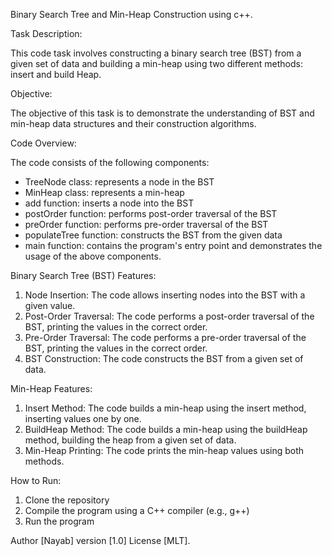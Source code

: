  


Binary Search Tree and Min-Heap Construction using c++.

Task Description:

This code task involves constructing a binary search tree (BST) from a given set of data and building a min-heap using two different methods: insert and build Heap.

Objective:

The objective of this task is to demonstrate the understanding of BST and min-heap data structures and their construction algorithms.

Code Overview:

The code consists of the following components:

- TreeNode class: represents a node in the BST
- MinHeap class: represents a min-heap
- add function: inserts a node into the BST
- postOrder function: performs post-order traversal of the BST
- preOrder function: performs pre-order traversal of the BST
- populateTree function: constructs the BST from the given data
- main function: contains the program's entry point and demonstrates the usage of the above components.
  

Binary Search Tree (BST) Features:

1. Node Insertion: The code allows inserting nodes into the BST with a given value.
2. Post-Order Traversal: The code performs a post-order traversal of the BST, printing the values in the correct order.
3. Pre-Order Traversal: The code performs a pre-order traversal of the BST, printing the values in the correct order.
4. BST Construction: The code constructs the BST from a given set of data.

Min-Heap Features:

1. Insert Method: The code builds a min-heap using the insert method, inserting values one by one.
2. BuildHeap Method: The code builds a min-heap using the buildHeap method, building the heap from a given set of data.
3. Min-Heap Printing: The code prints the min-heap values using both methods.



How to Run:

1. Clone the repository
2. Compile the program using a C++ compiler (e.g., g++)
3. Run the program
   
Author [Nayab]
version [1.0]
License [MLT].
